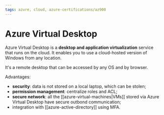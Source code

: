 ```yaml
---
tags: azure, cloud, azure-certifications/az900
---
```


# Azure Virtual Desktop
  
Azure Virtual Desktop is a **desktop and application virtualization** service that runs on the cloud. It enables you to use a cloud-hosted version of Windows from any location.

It's a remote desktop that can be accessed by any OS and by browser.

Advantages:

- **security**: data is not stored on a local laptop, which can be stolen;
- **permission management**: centralize roles and ACL;
- **secure network**: all the [[azure-virtual-machines|VMs]] stored via Azure Virtual Desktop have secure outbond communication;
- integration with [[azure-active-directory]] using MFA.


